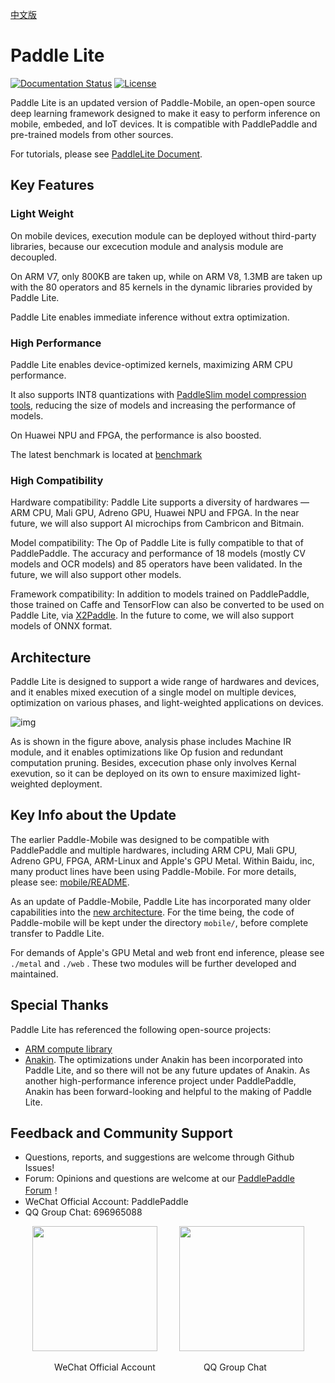 [中文版](./README_cn.md)

# Paddle Lite

<!--[![Build Status](https://travis-ci.org/PaddlePaddle/Paddle-Lite.svg?branch=develop&longCache=true&style=flat-square)](https://travis-ci.org/PaddlePaddle/Paddle-Lite)-->
[![Documentation Status](https://img.shields.io/badge/中文文档-最新-brightgreen.svg)](https://paddle-lite.readthedocs.io/zh/latest/)
[![License](https://img.shields.io/badge/license-Apache%202-blue.svg)](LICENSE)
<!-- [![Release](https://img.shields.io/github/release/PaddlePaddle/Paddle-Mobile.svg)](https://github.com/PaddlePaddle/Paddle-Mobile/releases) -->


Paddle Lite is an updated version of Paddle-Mobile, an open-open source deep learning framework designed to make it easy to perform inference on mobile, embeded, and IoT devices. It is compatible with PaddlePaddle and pre-trained models from other sources.

For tutorials, please see [PaddleLite Document](https://paddle-lite.readthedocs.io/zh/latest/).

## Key Features

### Light Weight

On mobile devices, execution module can be deployed without third-party libraries, because our excecution module and analysis module are decoupled.

On ARM V7, only 800KB are taken up, while on ARM V8, 1.3MB are taken up with the 80 operators and 85 kernels in the dynamic libraries provided by Paddle Lite.

Paddle Lite enables immediate inference without extra optimization.

### High Performance

Paddle Lite enables device-optimized kernels, maximizing ARM CPU performance.

It also supports INT8 quantizations with [PaddleSlim model compression tools](https://github.com/PaddlePaddle/models/tree/v1.5/PaddleSlim), reducing the size of models and increasing the performance of models.

On Huawei NPU and FPGA, the performance is also boosted.

The latest benchmark is located at [benchmark](https://paddlepaddle.github.io/Paddle-Lite/develop/benchmark/)

### High Compatibility

Hardware compatibility: Paddle Lite supports a diversity of hardwares — ARM CPU, Mali GPU, Adreno GPU, Huawei NPU and FPGA. In the near future, we will also support AI microchips from Cambricon and Bitmain.

Model compatibility: The Op of Paddle Lite is fully compatible to that of PaddlePaddle. The accuracy and performance of 18 models (mostly CV models and OCR models) and 85 operators have been validated. In the future, we will also support other models.

Framework compatibility: In addition to models trained on PaddlePaddle, those trained on Caffe and TensorFlow can also be converted to be used on Paddle Lite, via [X2Paddle](https://github.com/PaddlePaddle/X2Paddle). In the future to come, we will also support models of ONNX format.

## Architecture

Paddle Lite is designed to support a wide range of hardwares and devices, and it enables mixed execution of a single model on multiple devices, optimization on various phases, and light-weighted applications on devices.

![img](https://user-images.githubusercontent.com/45189361/70908123-6ce4fd00-2045-11ea-97e1-ad08446c5c86.png)

As is shown in the figure above, analysis phase includes Machine IR module, and it enables optimizations like Op fusion and redundant computation pruning. Besides, excecution phase only involves Kernal exevution, so it can be deployed on its own to ensure maximized light-weighted deployment.

## Key Info about the Update

The earlier Paddle-Mobile was designed to be compatible with PaddlePaddle and multiple hardwares, including ARM CPU, Mali GPU, Adreno GPU, FPGA, ARM-Linux and Apple's GPU Metal. Within Baidu, inc, many product lines have been using Paddle-Mobile. For more details, please see: [mobile/README](https://github.com/PaddlePaddle/Paddle-Lite/blob/develop/mobile/README.md).

As an update of Paddle-Mobile, Paddle Lite has incorporated many older capabilities into the [new architecture](https://github.com/PaddlePaddle/Paddle-Lite/tree/develop/lite). For the time being, the code of Paddle-mobile will be kept under the directory `mobile/`, before complete transfer to Paddle Lite.

For demands of Apple's GPU Metal and web front end inference, please see `./metal` and `./web` . These two modules will be further developed and maintained.

## Special Thanks

Paddle Lite has referenced the following open-source projects:

- [ARM compute library](https://github.com/ARM-software/ComputeLibrary%29)
- [Anakin](https://github.com/PaddlePaddle/Anakin). The optimizations under Anakin has been incorporated into Paddle Lite, and so there will not be any future updates of Anakin. As another high-performance inference project under PaddlePaddle, Anakin has been forward-looking and helpful to the making of Paddle Lite.  



## Feedback and Community Support

- Questions, reports, and suggestions are welcome through Github Issues!
- Forum: Opinions and questions are welcome at our [PaddlePaddle Forum](https://ai.baidu.com/forum/topic/list/168)！
- WeChat Official Account: PaddlePaddle
- QQ Group Chat: 696965088
<p align="center"><img width="200" height="200"  src="https://user-images.githubusercontent.com/45189361/64117959-1969de80-cdc9-11e9-84f7-e1c2849a004c.jpeg"/>&#8194;&#8194;&#8194;&#8194;&#8194;<img width="200" height="200" margin="500" src="https://user-images.githubusercontent.com/45189361/64117844-cb54db00-cdc8-11e9-8c08-24bbe594608e.jpeg"/></p>
<p align="center">&#8194; WeChat Official Account&#8194;&#8194;&#8194;&#8194;&#8194;&#8194;&#8194;&#8194;&#8194;&#8194;&#8194;QQ Group Chat&#8194;&#8194;&#8194;&#8194;&#8194;</p>
